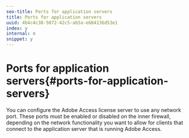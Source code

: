 ```yaml
---
seo-title: Ports for application servers
title: Ports for application servers
uuid: 4b4c4c38-5072-42c5-ab5a-e684136d53e1
index: y
internal: n
snippet: y
---
```


# Ports for application servers{#ports-for-application-servers}

You can configure the Adobe Access license server to use any network port. These ports must be enabled or disabled on the inner firewall, depending on the network functionality you want to allow for clients that connect to the application server that is running Adobe Access. 
